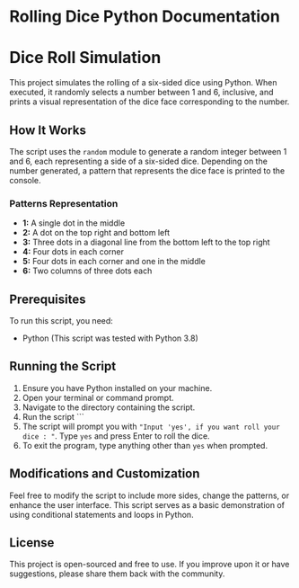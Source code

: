# Rolling Dice Python Documentation

# Dice Roll Simulation

This project simulates the rolling of a six-sided dice using Python. When executed, it randomly selects a number between 1 and 6, inclusive, and prints a visual representation of the dice face corresponding to the number.

## How It Works

The script uses the `random` module to generate a random integer between 1 and 6, each representing a side of a six-sided dice. Depending on the number generated, a pattern that represents the dice face is printed to the console.

### Patterns Representation

- **1:** A single dot in the middle
- **2:** A dot on the top right and bottom left
- **3:** Three dots in a diagonal line from the bottom left to the top right
- **4:** Four dots in each corner
- **5:** Four dots in each corner and one in the middle
- **6:** Two columns of three dots each

## Prerequisites

To run this script, you need:

- Python (This script was tested with Python 3.8)

## Running the Script

1. Ensure you have Python installed on your machine.
2. Open your terminal or command prompt.
3. Navigate to the directory containing the script.
4. Run the script ```
5. The script will prompt you with `"Input 'yes', if you want roll your dice : "`. Type `yes` and press Enter to roll the dice.
6. To exit the program, type anything other than `yes` when prompted.

## Modifications and Customization

Feel free to modify the script to include more sides, change the patterns, or enhance the user interface. This script serves as a basic demonstration of using conditional statements and loops in Python.

## License

This project is open-sourced and free to use. If you improve upon it or have suggestions, please share them back with the community.

